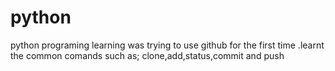 # python
python programing learning
was trying to use github for the first time .learnt the common comands such as; clone,add,status,commit and push 
